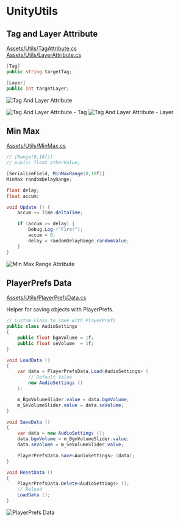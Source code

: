 # UnityUtils

## Tag and Layer Attribute
[Assets/Utils/TagAttribute.cs](Assets/Utils/TagAttribute.cs)  
[Assets/Utils/LayerAttribute.cs](Assets/Utils/LayerAttribute.cs)

```csharp
[Tag]
public string targetTag;

[Layer]
public int targetLayer;
```

![Tag And Layer Attribute](https://uranuno.github.io/UnityUtils/tagandlayer.png)

![Tag And Layer Attribute - Tag](https://uranuno.github.io/UnityUtils/tagandlayer-tag.png)
![Tag And Layer Attribute - Layer](https://uranuno.github.io/UnityUtils/tagandlayer-layer.png)


## Min Max
[Assets/Utils/MinMax.cs](Assets/Utils/MinMax.cs)

```csharp
// [Range(0,10f)]
// public float otherValue;

[SerializeField, MinMaxRange(0,10f)]
MinMax randomDelayRange;

float delay;
float accum;

void Update () {
	accum += Time.deltaTime;

	if (accum >= delay) {
		Debug.Log ("Fire!");
		accum = 0;
		delay = randomDelayRange.randomValue;
	}
}
```

![Min Max Range Attribute](https://uranuno.github.io/UnityUtils/minmaxrange.gif)


## PlayerPrefs Data
[Assets/Utils/PlayerPrefsData.cs](Assets/Utils/PlayerPrefsData.cs)

Helper for saving objects with PlayerPrefs.

```csharp
// Custom Class to save with PlayerPrefs
public class AudioSettings
{
	public float bgmVolume = 1f;
	public float seVolume  = 1f;
}
```

```csharp
void LoadData ()
{
	var data = PlayerPrefsData.Load<AudioSettings> (
		// Default Value
		new AudioSettings ()
	);

	m_BgmVolumeSlider.value = data.bgmVolume;
	m_SeVolumeSlider.value = data.seVolume;
}

void SaveData ()
{
	var data = new AudioSettings ();
	data.bgmVolume = m_BgmVolumeSlider.value;
	data.seVolume = m_SeVolumeSlider.value;

	PlayerPrefsData.Save<AudioSettings> (data);
}

void ResetData ()
{
	PlayerPrefsData.Delete<AudioSettings> ();
	// Reload
	LoadData ();
}
```

![PlayerPrefs Data](https://uranuno.github.io/UnityUtils/playerprefsdata.png)
